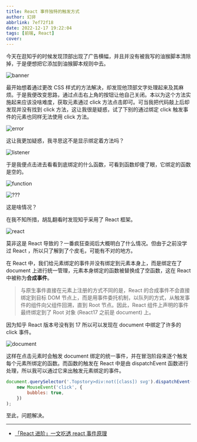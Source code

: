 ```yaml
---
title: React 事件独特的触发方式
author: 幻非
abbrlink: 7ef72f18
date: 2022-12-17 19:22:04
tags: [前端, React]
cover:
---
```


今天在逛知乎的时候发现顶部出现了广告横幅，并且并没有被我写的油猴脚本清除掉，于是便想把它添加到油猴脚本规则中去。

![banner](https://img11.360buyimg.com/ddimg/jfs/t1/120039/23/29311/85906/639da806E4ae9f876/68899361bbc772dd.png)

最开始想着通过更改 CSS 样式的方法解决，却发现他顶部文字处理起来及其麻烦。于是我便改变思路，通过点击右上角的按钮让他自己关闭。本以为这个方法实施起来应该没啥难度，获取元素通过 click 方法点击即可。可当我把代码敲上后却发现并没有找到 click 方法，这让我很是疑惑，试了下别的通过绑定 click 触发事件的元素也同样无法使用 click 方法。

![error](https://img12.360buyimg.com/ddimg/jfs/t1/197226/4/30996/6401/639da8aeE6d2d5899/a71dc581b75d1ff8.png)

这让我更加疑惑，我寻思这不是显示绑定着方法吗？

![listener](https://img10.360buyimg.com/ddimg/jfs/t1/137709/11/31530/14479/639da9c9E0990dd54/136c7486c4c9ee06.png)

于是我便点击进去看看到底绑定的什么函数，可看到函数却傻了眼，它绑定的函数是空的。

![function](https://img13.360buyimg.com/ddimg/jfs/t1/137420/1/30467/14231/639daa58E7ecc927f/952719d611b04227.png)

![???](https://img14.360buyimg.com/ddimg/jfs/t1/209448/27/29124/12344/639de2b6E60cd7c2b/c44ebe18cff64468.jpg)

这是啥情况？

在我不知所措，胡乱翻看时发现知乎采用了 React 框架。

![react](https://img11.360buyimg.com/ddimg/jfs/t1/199103/11/28652/38088/639dabd6E0b9d38bf/54af37416e77559f.png)

莫非这是 React 导致的？一番疯狂查阅后大概明白了什么情况。但由于之前没学过 React ，所以只了解到了个皮毛，可能有不对的地方。

在 React 中，我们给元素绑定的事件并没有绑定到元素本身上，而是绑定在了 document 上进行统一管理，元素本身绑定的函数被替换成了空函数，这在 React 中被称为**合成事件**。

> 与原生事件直接在元素上注册的方式不同的是，React 的合成事件不会直接绑定到目标 DOM 节点上，而是用事件委托机制，以队列的方式，从触发事件的组件向父组件回溯，直到 Root 节点。因此，React 组件上声明的事件最终绑定到了 Root 对象 (React17 之前是 document) 上。

因为知乎 React 版本号没有到 17 所以可以发现在 document 中绑定了许多的 click 事件。

![document](https://img14.360buyimg.com/ddimg/jfs/t1/205774/20/29353/11544/639db56bE1bb8663e/aa8627f2454c16c7.png)

这样在点击元素时会触发 document 绑定的统一事件，并在冒泡阶段来逐个触发每个元素所绑定的函数。而函数的触发在 React 中是由 dispatchEvent 函数进行处理，所以我可以通过它来出触发元素绑定的事件。

```javascript
document.querySelector('.Topstory>div:not([class]) svg').dispatchEvent(
    new MouseEvent('click', {
        bubbles: true,
    })
);
```

至此，问题解决。

---

-   [「React 进阶」一文吃透 react 事件原理](https://www.51cto.com/article/659948.html)
